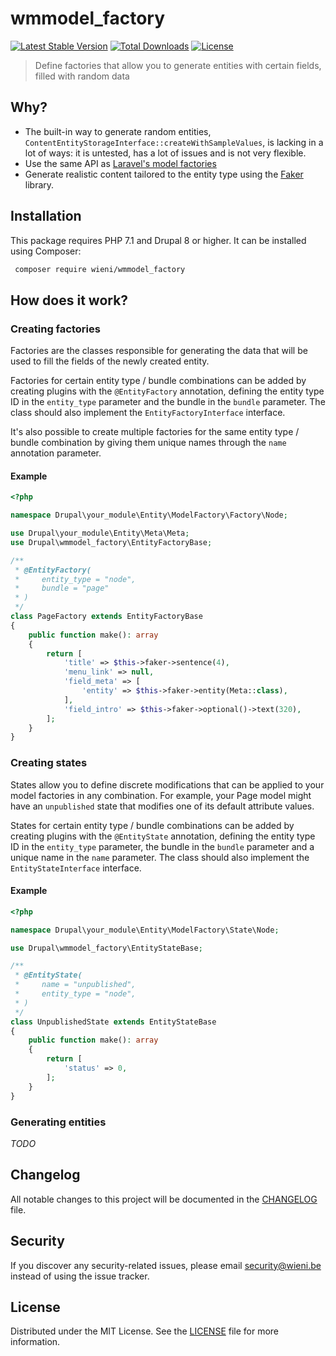 wmmodel_factory
======================

[![Latest Stable Version](https://poser.pugx.org/wieni/wmmodel_factory/v/stable)](https://packagist.org/packages/wieni/wmmodel_factory)
[![Total Downloads](https://poser.pugx.org/wieni/wmmodel_factory/downloads)](https://packagist.org/packages/wieni/wmmodel_factory)
[![License](https://poser.pugx.org/wieni/wmmodel_factory/license)](https://packagist.org/packages/wieni/wmmodel_factory)

> Define factories that allow you to generate entities with certain fields, 
> filled with random data

## Why?
- The built-in way to generate random entities, `ContentEntityStorageInterface::createWithSampleValues`, is lacking in a lot of ways: it is untested, has a lot of issues and is not very flexible.
- Use the same API as [Laravel's model factories](https://laravel.com/docs/master/database-testing#writing-factories)
- Generate realistic content tailored to the entity type using the [Faker](https://github.com/fzaninotto/Faker) library. 

## Installation
This package requires PHP 7.1 and Drupal 8 or higher. It can be
installed using Composer:

```bash
 composer require wieni/wmmodel_factory
```

## How does it work?
### Creating factories
Factories are the classes responsible for generating the data that will be
 used to fill the fields of the newly created entity.
 
Factories for certain entity type / bundle combinations can be added by 
 creating plugins with the `@EntityFactory` annotation, defining the entity 
 type ID in the `entity_type` parameter and the bundle in the `bundle` 
 parameter. The class should also implement the `EntityFactoryInterface` 
 interface.

It's also possible to create multiple factories for the same entity type /
 bundle combination by giving them unique names through the `name` 
 annotation parameter.

#### Example
```php
<?php

namespace Drupal\your_module\Entity\ModelFactory\Factory\Node;

use Drupal\your_module\Entity\Meta\Meta;
use Drupal\wmmodel_factory\EntityFactoryBase;

/**
 * @EntityFactory(
 *     entity_type = "node",
 *     bundle = "page"
 * )
 */
class PageFactory extends EntityFactoryBase
{
    public function make(): array
    {
        return [
            'title' => $this->faker->sentence(4),
            'menu_link' => null,
            'field_meta' => [
                'entity' => $this->faker->entity(Meta::class),
            ],
            'field_intro' => $this->faker->optional()->text(320),
        ];
    }
}
```

### Creating states
States allow you to define discrete modifications that can be applied to 
your model factories in any combination. For example, your Page model might
 have an `unpublished` state that modifies one of its default attribute values.
 
States for certain entity type / bundle combinations can be added by 
creating plugins with the `@EntityState` annotation, defining the entity 
type ID in the `entity_type` parameter, the bundle in the `bundle` 
parameter and a unique name in the `name` parameter. The class should also
 implement the `EntityStateInterface` interface.

#### Example
```php
<?php

namespace Drupal\your_module\Entity\ModelFactory\State\Node;

use Drupal\wmmodel_factory\EntityStateBase;

/**
 * @EntityState(
 *     name = "unpublished",
 *     entity_type = "node",
 * )
 */
class UnpublishedState extends EntityStateBase
{
    public function make(): array
    {
        return [
            'status' => 0,
        ];
    }
}
```

### Generating entities
_TODO_

## Changelog
All notable changes to this project will be documented in the
[CHANGELOG](CHANGELOG.md) file.

## Security
If you discover any security-related issues, please email
[security@wieni.be](mailto:security@wieni.be) instead of using the issue
tracker.

## License
Distributed under the MIT License. See the [LICENSE](LICENSE) file
for more information.
